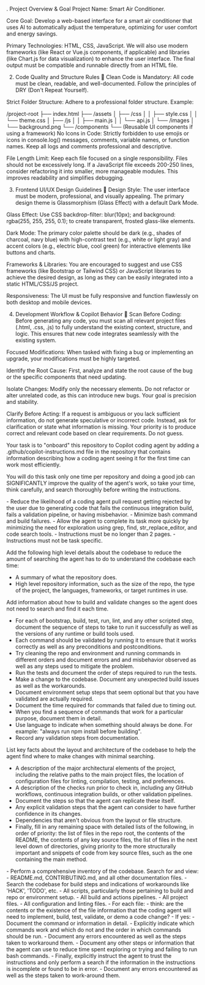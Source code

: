 . Project Overview & Goal
Project Name: Smart Air Conditioner.

Core Goal: Develop a web-based interface for a smart air conditioner that uses AI to automatically adjust the temperature, optimizing for user comfort and energy savings.

Primary Technologies: HTML, CSS, JavaScript. We will also use modern frameworks (like React or Vue.js components, if applicable) and libraries (like Chart.js for data visualization) to enhance the user interface. The final output must be compatible and runnable directly from an HTML file.

2. Code Quality and Structure Rules 📜
   Clean Code is Mandatory: All code must be clean, readable, and well-documented. Follow the principles of DRY (Don't Repeat Yourself).

Strict Folder Structure: Adhere to a professional folder structure. Example:

/project-root
├── index.html
├── /assets
│ ├── /css
│ │ ├── style.css
│ │ └── theme.css
│ ├── /js
│ │ ├── main.js
│ │ └── api.js
│ └── /images
│ └── background.png
└── /components
└── (Reusable UI components if using a framework)
No Icons in Code: Strictly forbidden to use emojis or icons in console.log() messages, comments, variable names, or function names. Keep all logs and comments professional and descriptive.

File Length Limit: Keep each file focused on a single responsibility. Files should not be excessively long. If a JavaScript file exceeds 200-250 lines, consider refactoring it into smaller, more manageable modules. This improves readability and simplifies debugging.

3. Frontend UI/UX Design Guidelines 🎨
   Design Style: The user interface must be modern, professional, and visually appealing. The primary design theme is Glassmorphism (Glass Effect) with a default Dark Mode.

Glass Effect: Use CSS backdrop-filter: blur(10px); and background: rgba(255, 255, 255, 0.1); to create transparent, frosted glass-like elements.

Dark Mode: The primary color palette should be dark (e.g., shades of charcoal, navy blue) with high-contrast text (e.g., white or light gray) and accent colors (e.g., electric blue, cool green) for interactive elements like buttons and charts.

Frameworks & Libraries: You are encouraged to suggest and use CSS frameworks (like Bootstrap or Tailwind CSS) or JavaScript libraries to achieve the desired design, as long as they can be easily integrated into a static HTML/CSS/JS project.

Responsiveness: The UI must be fully responsive and function flawlessly on both desktop and mobile devices.

4. Development Workflow & Copilot Behavior 🧠
   Scan Before Coding: Before generating any code, you must scan all relevant project files (.html, .css, .js) to fully understand the existing context, structure, and logic. This ensures that new code integrates seamlessly with the existing system.

Focused Modifications: When tasked with fixing a bug or implementing an upgrade, your modifications must be highly targeted.

Identify the Root Cause: First, analyze and state the root cause of the bug or the specific components that need updating.

Isolate Changes: Modify only the necessary elements. Do not refactor or alter unrelated code, as this can introduce new bugs. Your goal is precision and stability.

Clarify Before Acting: If a request is ambiguous or you lack sufficient information, do not generate speculative or incorrect code. Instead, ask for clarification or state what information is missing. Your priority is to produce correct and relevant code based on clear requirements. Do not guess.

Your task is to "onboard" this repository to Copilot coding agent by adding a .github/copilot-instructions.md file in the repository that contains information describing how a coding agent seeing it for the first time can work most efficiently.

You will do this task only one time per repository and doing a good job can SIGNIFICANTLY improve the quality of the agent's work, so take your time, think carefully, and search thoroughly before writing the instructions.

<Goals>
- Reduce the likelihood of a coding agent pull request getting rejected by the user due to
generating code that fails the continuous integration build, fails a validation pipeline, or
having misbehavior.
- Minimize bash command and build failures.
- Allow the agent to complete its task more quickly by minimizing the need for exploration using grep, find, str_replace_editor, and code search tools.
</Goals>

<Limitations>
- Instructions must be no longer than 2 pages.
- Instructions must not be task specific.
</Limitations>

<WhatToAdd>

Add the following high level details about the codebase to reduce the amount of searching the agent has to do to understand the codebase each time:
<HighLevelDetails>

- A summary of what the repository does.
- High level repository information, such as the size of the repo, the type of the project, the languages, frameworks, or target runtimes in use.
  </HighLevelDetails>

Add information about how to build and validate changes so the agent does not need to search and find it each time.
<BuildInstructions>

- For each of bootstrap, build, test, run, lint, and any other scripted step, document the sequence of steps to take to run it successfully as well as the versions of any runtime or build tools used.
- Each command should be validated by running it to ensure that it works correctly as well as any preconditions and postconditions.
- Try cleaning the repo and environment and running commands in different orders and document errors and and misbehavior observed as well as any steps used to mitigate the problem.
- Run the tests and document the order of steps required to run the tests.
- Make a change to the codebase. Document any unexpected build issues as well as the workarounds.
- Document environment setup steps that seem optional but that you have validated are actually required.
- Document the time required for commands that failed due to timing out.
- When you find a sequence of commands that work for a particular purpose, document them in detail.
- Use language to indicate when something should always be done. For example: "always run npm install before building".
- Record any validation steps from documentation.
  </BuildInstructions>

List key facts about the layout and architecture of the codebase to help the agent find where to make changes with minimal searching.
<ProjectLayout>

- A description of the major architectural elements of the project, including the relative paths to the main project files, the location
  of configuration files for linting, compilation, testing, and preferences.
- A description of the checks run prior to check in, including any GitHub workflows, continuous integration builds, or other validation pipelines.
- Document the steps so that the agent can replicate these itself.
- Any explicit validation steps that the agent can consider to have further confidence in its changes.
- Dependencies that aren't obvious from the layout or file structure.
- Finally, fill in any remaining space with detailed lists of the following, in order of priority: the list of files in the repo root, the
  contents of the README, the contents of any key source files, the list of files in the next level down of directories, giving priority to the more structurally important and snippets of code from key source files, such as the one containing the main method.
  </ProjectLayout>
  </WhatToAdd>

<StepsToFollow>
- Perform a comprehensive inventory of the codebase. Search for and view:
- README.md, CONTRIBUTING.md, and all other documentation files.
- Search the codebase for build steps and indications of workarounds like 'HACK', 'TODO', etc.
- All scripts, particularly those pertaining to build and repo or environment setup.
- All build and actions pipelines.
- All project files.
- All configuration and linting files.
- For each file:
- think: are the contents or the existence of the file information that the coding agent will need to implement, build, test, validate, or demo a code change?
- If yes:
   - Document the command or information in detail.
   - Explicitly indicate which commands work and which do not and the order in which commands should be run.
   - Document any errors encountered as well as the steps taken to workaround them.
- Document any other steps or information that the agent can use to reduce time spent exploring or trying and failing to run bash commands.
- Finally, explicitly instruct the agent to trust the instructions and only perform a search if the information in the instructions is incomplete or found to be in error.
</StepsToFollow>
   - Document any errors encountered as well as the steps taken to work-around them.

